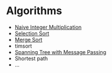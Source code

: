 # Algorithms
- [Naive Integer Multiplication](Naive-Integer-Multiplication.ipynb)
- [Selection Sort](Selection-Sort.ipynb)
- [Merge Sort](Merge-Sort.ipynb)
- timsort
- [Spanning Tree with Message Passing](Spanning-Tree-with-Message-Passing.ipynb)
- Shortest path
- ...
